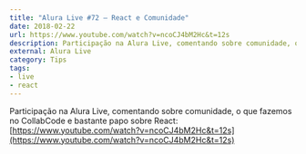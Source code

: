 ```yaml
---
title: "Alura Live #72 – React e Comunidade"
date: 2018-02-22
url: https://www.youtube.com/watch?v=ncoCJ4bM2Hc&t=12s
description: Participação na Alura Live, comentando sobre comunidade, o que fazemos no CollabCode e bastante papo sobre React.
external: Alura Live
category: Tips
tags:
- live
- react
---
```


Participação na Alura Live, comentando sobre comunidade, o que fazemos no CollabCode e bastante papo sobre React: [https://www.youtube.com/watch?v=ncoCJ4bM2Hc&t=12s](https://www.youtube.com/watch?v=ncoCJ4bM2Hc&t=12s)